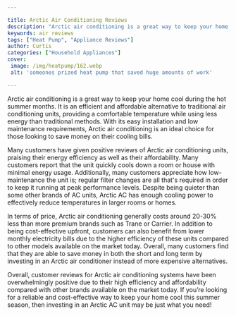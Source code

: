 ```yaml
---

title: Arctic Air Conditioning Reviews
description: "Arctic air conditioning is a great way to keep your home cool during the hot summer months. It is an efficient and affordable alte...see more detail"
keywords: air reviews
tags: ["Heat Pump", "Appliance Reviews"]
author: Curtis
categories: ["Household Appliances"]
cover: 
 image: /img/heatpump/162.webp
 alt: 'someones prized heat pump that saved huge amounts of work'

---
```


Arctic air conditioning is a great way to keep your home cool during the hot summer months. It is an efficient and affordable alternative to traditional air conditioning units, providing a comfortable temperature while using less energy than traditional methods. With its easy installation and low maintenance requirements, Arctic air conditioning is an ideal choice for those looking to save money on their cooling bills.

Many customers have given positive reviews of Arctic air conditioning units, praising their energy efficiency as well as their affordability. Many customers report that the unit quickly cools down a room or house with minimal energy usage. Additionally, many customers appreciate how low-maintenance the unit is; regular filter changes are all that's required in order to keep it running at peak performance levels. Despite being quieter than some other brands of AC units, Arctic AC has enough cooling power to effectively reduce temperatures in larger rooms or homes.

In terms of price, Arctic air conditioning generally costs around 20-30% less than more premium brands such as Trane or Carrier. In addition to being cost-effective upfront, customers can also benefit from lower monthly electricity bills due to the higher efficiency of these units compared to other models available on the market today. Overall, many customers find that they are able to save money in both the short and long term by investing in an Arctic air conditioner instead of more expensive alternatives.

Overall, customer reviews for Arctic air conditioning systems have been overwhelmingly positive due to their high efficiency and affordability compared with other brands available on the market today. If you’re looking for a reliable and cost-effective way to keep your home cool this summer season, then investing in an Arctic AC unit may be just what you need!
